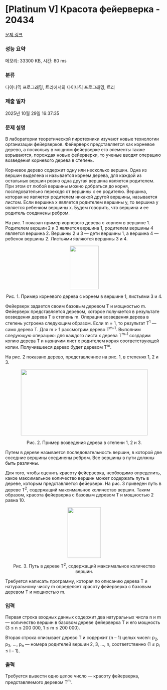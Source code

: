 # [Platinum V] Красота фейерверка - 20434 

[문제 링크](https://www.acmicpc.net/problem/20434) 

### 성능 요약

메모리: 33300 KB, 시간: 80 ms

### 분류

다이나믹 프로그래밍, 트리에서의 다이나믹 프로그래밍, 트리

### 제출 일자

2025년 10월 29일 16:37:35

### 문제 설명

<p>В лаборатории теоретической пиротехники изучают новые технологии организации фейерверков. Фейерверк представляется как корневое дерево, а поскольку в мощном фейерверке его элементы также взрываются, порождая новые фейерверки, то ученые вводят операцию возведения корневого дерева в степень.</p>

<p>Корневое дерево содержит одну или несколько вершин. Одна из вершин выделена и называется корнем дерева, для каждой из остальных вершин ровно одна другая вершина является родителем. При этом от любой вершины можно добраться до корня, последовательно переходя от вершины к ее родителю. Вершина, которая не является родителем никакой другой вершины, называется листом. Если вершина x является родителем вершины y, то вершина y является ребенком вершины x. Будем говорить, что вершина и ее родитель соединены ребром.</p>

<p>На рис. 1 показан пример корневого дерева с корнем в вершине 1. Родителем вершин 2 и 3 является вершина 1, родителем вершины 4 является вершина 2. Вершины 2 и 3 — дети вершины 1, а вершина 4 — ребенок вершины 2. Листьями являются вершины 3 и 4.</p>

<p style="text-align: center;"><img alt="" src="https://upload.acmicpc.net/3becf35f-9a0f-4f9b-b01e-257eff36e33e/-/preview/" style="width: 92px; height: 138px;"></p>

<p style="text-align: center;">Рис. 1. Пример корневого дерева с корнем в вершине 1, листьями 3 и 4.</p>

<p>Фейерверк задается своим базовым деревом T и мощностью m. Фейерверк представляется деревом, которое получается в результате возведения дерева T в степень m. Операция возведения дерева в степень устроена следующим образом. Если m = 1, то результат T<sup>1</sup> — само дерево T. Для m > 1 рассмотрим дерево T<sup>m–1</sup>. Выполним следующую операцию: для каждого листа x дерева T<sup>m–1</sup> создадим копию дерева T и назначим лист x родителем корня соответствующей копии. Получившееся дерево будет деревом T<sup>m</sup>.</p>

<p>На рис. 2 показано дерево, представленное на рис. 1, в степенях 1, 2 и 3.</p>

<p style="text-align: center;"><img alt="" src="https://upload.acmicpc.net/de3aeca7-2831-463a-932c-efc7d835ebe8/-/preview/" style="width: 404px; height: 210px;"></p>

<p style="text-align: center;">Рис. 2. Пример возведения дерева в степени 1, 2 и 3.</p>

<p>Путем в дереве называется последовательность вершин, в которой две соседние вершины соединены ребром. Все вершины в пути должны быть различны.</p>

<p>Для того, чтобы оценить красоту фейерверка, необходимо определить, какое максимальное количество вершин может содержать путь в дереве, которым представляется фейерверк. На рис. 3 приведен путь в дереве T<sup>2</sup>, содержащий максимальное количество вершин. Таким образом, красота фейерверка с базовым деревом T и мощностью 2 равна 10.</p>

<p style="text-align: center;"><img alt="" src="https://upload.acmicpc.net/e99fcbf7-acc5-4f1a-a580-30c95f1a1a8f/-/preview/" style="width: 106px; height: 161px;"></p>

<p style="text-align: center;">Рис. 3. Путь в дереве T<sup>2</sup>, содержащий максимальное количество вершин.</p>

<p>Требуется написать программу, которая по описанию дерева T и натуральному числу m определяет красоту фейерверка с базовым деревом T и мощностью m.</p>

### 입력 

 <p>Первая строка входных данных содержит два натуральных числа n и m — количество вершин в базовом дереве фейерверка T и его мощность (3 ≤ n ≤ 200 000, 1 ≤ m ≤ 200 000).</p>

<p>Вторая строка описывает дерево T и содержит (n – 1) целых чисел: p<sub>2</sub>, p<sub>3</sub>, …, p<sub>n</sub> — номера родителей вершин 2, 3, …, n, соответственно (1 ≤ p<sub>i</sub> ≤ i – 1).</p>

### 출력 

 <p>Требуется вывести одно целое число — красоту фейерверка, представляемого деревом T<sup>m</sup>.</p>

